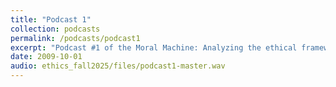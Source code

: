 ```yaml
---
title: "Podcast 1"
collection: podcasts
permalink: /podcasts/podcast1
excerpt: "Podcast #1 of the Moral Machine: Analyzing the ethical frameworks of film and TV characters."
date: 2009-10-01
audio: ethics_fall2025/files/podcast1-master.wav
---
```




